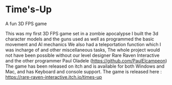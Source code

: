 # Time's-Up
A fun 3D FPS game 

This was my first 3D FPS game set in a zombie apocalypse
I built the 3d character models and the guns used as well as programmed the basic movement and AI mechanics
We also had a teleportation function which I was incharge of and other miscellaneous tasks,
The whole project would not have been possible without our level designer Rare Raven Interactive and the other programmer Paul Oladele (https://github.com/PaulElcampeon)
The game has been released on itch and is available for both Windows and Mac, and has Keyboard and console support. 
The game is released here : https://rare-raven-interactive.itch.io/times-up
